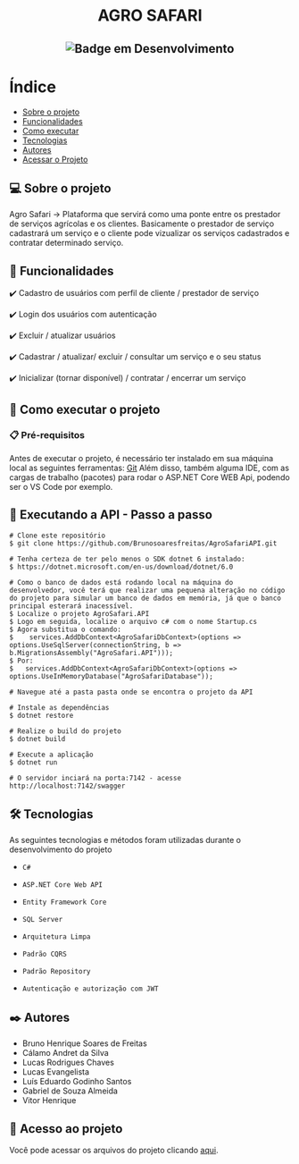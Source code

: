 # <h1 align="center"> AGRO SAFARI </h1>

## <p align="center">![Badge em Desenvolvimento](http://img.shields.io/static/v1?label=STATUS&message=FINALIZADO&color=RED&style=for-the-badge)</p>

# Índice 

* [Sobre o projeto](#-sobre-o-projeto)
* [Funcionalidades](#-funcionalidades)
* [Como executar](#-como-executar-o-projeto)
* [Tecnologias](https://github.com/Brunosoaresfreitas/DevFreela/blob/main/README.md#%EF%B8%8F-tecnologias)
* [Autores](https://github.com/Brunosoaresfreitas/DevFreela/blob/main/README.md#%EF%B8%8F-autores)
* [Acessar o Projeto](#-acesso-ao-projeto)

## 💻 Sobre o projeto

Agro Safari -> Plataforma que servirá como uma ponte entre os prestador de serviços agrícolas e os clientes.
Basicamente o prestador de serviço cadastrará um serviço e o cliente pode vizualizar os serviços cadastrados e contratar determinado serviço.

## 🎯 Funcionalidades

✔️ Cadastro de usuários com perfil de cliente / prestador de serviço

✔️ Login dos usuários com autenticação 

✔️ Excluir / atualizar usuários

✔️ Cadastrar / atualizar/ excluir / consultar um serviço e o seu status

✔️ Inicializar (tornar disponível) / contratar / encerrar um serviço


## 🚀 Como executar o projeto

### 📋 Pré-requisitos

Antes de executar o projeto, é necessário ter instalado em sua máquina local as seguintes ferramentas: [Git](https://git-scm.com/)
Além disso, também alguma IDE, com as cargas de trabalho (pacotes) para rodar o ASP.NET Core WEB Api, podendo ser o VS Code por exemplo.


## 🎲 Executando a API - Passo a passo

```
# Clone este repositório
$ git clone https://github.com/Brunosoaresfreitas/AgroSafariAPI.git

# Tenha certeza de ter pelo menos o SDK dotnet 6 instalado:
$ https://dotnet.microsoft.com/en-us/download/dotnet/6.0

# Como o banco de dados está rodando local na máquina do desenvolvedor, você terá que realizar uma pequena alteração no código do projeto para simular um banco de dados em memória, já que o banco principal esterará inacessível.
$ Localize o projeto AgroSafari.API
$ Logo em seguida, localize o arquivo c# com o nome Startup.cs
$ Agora substitua o comando: 
$    services.AddDbContext<AgroSafariDbContext>(options => options.UseSqlServer(connectionString, b => b.MigrationsAssembly("AgroSafari.API"))); 
$ Por:
$   services.AddDbContext<AgroSafariDbContext>(options => options.UseInMemoryDatabase("AgroSafariDatabase"));

# Navegue até a pasta pasta onde se encontra o projeto da API

# Instale as dependências
$ dotnet restore

# Realize o build do projeto
$ dotnet build

# Execute a aplicação 
$ dotnet run

# O servidor inciará na porta:7142 - acesse http://localhost:7142/swagger
```

## 🛠️ Tecnologias

As seguintes tecnologias e métodos foram utilizadas durante o desenvolvimento do projeto

- ``C#``

- ``ASP.NET Core Web API``

- ``Entity Framework Core``

- ``SQL Server``

- ``Arquitetura Limpa``

- ``Padrão CQRS``

- ``Padrão Repository``

- ``Autenticação e autorização com JWT``

## ✒️ Autores
- Bruno Henrique Soares de Freitas
- Cálamo Andret  da Silva
- Lucas Rodrigues Chaves
- Lucas Evangelista
- Luís Eduardo Godinho Santos
- Gabriel de Souza Almeida
- Vitor Henrique


## 📁 Acesso ao projeto
Você pode acessar os arquivos do projeto clicando [aqui](https://github.com/Brunosoaresfreitas/AgroSafariAPI).

